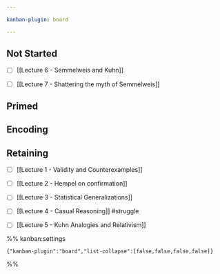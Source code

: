 ```yaml
---

kanban-plugin: board

---
```


## Not Started

- [ ] [[Lecture 6 - Semmelweis and Kuhn]]
- [ ] [[Lecture 7 - Shattering the myth of Semmelweis]]


## Primed



## Encoding



## Retaining

- [ ] [[Lecture 1 - Validity and Counterexamples]]
- [ ] [[Lecture 2 - Hempel on confirmation]]
- [ ] [[Lecture 3 - Statistical Generalizations]]
- [ ] [[Lecture 4 - Casual Reasoning]] #struggle
- [ ] [[Lecture 5 - Kuhn Analogies and Relativism]]




%% kanban:settings
```
{"kanban-plugin":"board","list-collapse":[false,false,false,false]}
```
%%